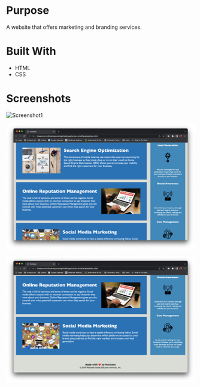 # Purpose
A website that offers marketing and branding services.

# Built With
* HTML
* CSS

# Screenshots

![Screenshot1](./Develop/assets/images/Horiseon-screenshot1.png "Horiseon Screenshot 1")

![Screenshot2](./Develop/assets/images/Horiseon-screenshot2.png "Horiseon Screenshot 2")

![Screenshot3](./Develop/assets/images/Horiseon-screenshot3.png "Horiseon Screenshot 3")
